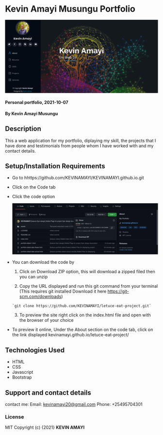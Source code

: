 # Kevin Amayi Musungu Portfolio

![Alt text](assets/img/main-port-pic.png?raw=true "Optional Title")


#### Personal portfolio, 2021-10-07
#### By **Kevin Amayi Musungu**
## Description
This a web application for my portfolio, diplaying my skill, the projects that I have done and testimonials from people whom I have worked with and my contact details.

## Setup/Installation Requirements
* Go to hhttps://github.com/KEVINAMAYI/KEVINAMAYI.github.io.git
* Click on the Code tab 
* Click the code option

  ![Alt text](assets/img/clone-portfolio.png?raw=true "Optional Title")

* You can download the code by 
    1. Click on Download ZIP option, this will download a zipped filed then you can unzip

    2. Copy the URL displayed and run this git command from your terminal (This requires git installed Download it here https://git-scm.com/downloads)
      
      `git clone https://github.com/KEVINAMAYI/letuce-eat-project.git`
    3. To preview the site right click on the index.html file and open with the browser of your choice


* To preview it online, Under the About section on the code tab, click on the link displayed  kevinamayi.github.io/letuce-eat-project/ 

## Technologies Used
* HTML 
* CSS
* Javascript
* Bootstrap

## Support and contact details
contact me:
Email: kevinamayi20@gmail.com
Phone: +25495704301
### License
MIT
Copyright (c) {2021} **KEVIN AMAYI**

